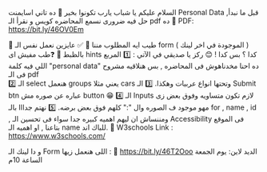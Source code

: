 
السلام عليكم يا شباب يارب تكونوا بخير 💜
ده تاني اسايمنت Personal Data ,قبل ما نبدأ حل فيه ضرورى  نسمع المحاضره كويس و نقرأ الـ pdf ده
📝 PDF: https://bit.ly/46OV0Em

📌  طيب ايه المطلوب مننا 🧐
✅ عايزين نعمل  نفس الـ form ( الموجودة في اخر لينك ) بالظبط 💯
❓طب مفيش اى hints كدا ؟ 
  بس كدا ! 😊 ركز يا صديقي في الآتي : 
1️⃣ المربع اللي فيه كلمة  "personal data" ده احنا مخدناهوش فى المحاضره , بس هنلاقيه مشروح فى الـ  pdf  
2️⃣  الـ select هنعمل groups يعني مثلا cars وتحتها انواع عربيات وهكذا.
3️⃣ الـ Submit btn عباره عن صوره مش button 😁
4️⃣ الـ Inputs لازم تكون متساويه وفوق بعض زى مهو موجود ف الصوره وال ":" كلهم فوق بعض برضه. 
5️⃣ نهتم جدااا بالـ for , name , id , ومننساش ان ليهم اهميه كبيره جدا سواء فى تحسين الـ Accessibility  فى الموقع بتاعنا , او اهميه الـ name للباك اند.
🔗 W3schools Link :  https://www.w3schools.com/

و دا لينك الـ Form اللى هنعمل زيها  :
🔗  https://bit.ly/46T2Ooo 
الديد لاين: يوم الجمعة الساعة 10م
